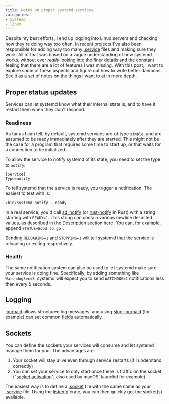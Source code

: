 ```yaml
---
title: Notes on proper systemd services
categories:
- systemd
- linux
---
```

Despite my best efforts,
I end up logging into Linux servers and checking how they're doing
way too often.
In recent projects
I've also been responsible for adding way too many [.service] files
and making sure they work.
All of that was based on a vague understanding of how systemd works,
without ever _really_ looking into the finer details
and the constant feeling that there are a lot of features I was missing.
With this post,
I want to explore some of these aspects
and figure out how to write better daemons.
See it as a set of notes
on the things I want to at in more depth.

[.service]: https://www.freedesktop.org/software/systemd/man/systemd.service.html

## Proper status updates

Services can let systemd know what their internal state is,
and to have it restart them when they don't respond.

### Readiness

As far as I can tell,
by default, systemd services are of type `simple`,
and are assumed to be ready immediately after they are started.
This might not be the case for a program that requires some time to start up,
or that waits for a connection to be initialized.

To allow the service to notify systemd of its state,
you need to set the type to `notify`:

```
[Service]
Type=notify
```

To tell systemd that the service is ready, you trigger a notification.
The easiest to test with is:

```
/bin/systemd-notify --ready
```

In a real service,
you'd call [sd_notify] (or [rust-notify] in Rust)
with a string starting with `READY=1`.
This string can contain various newline delimited values,
as described in the Description section [here][sd_notify].
You can, for example, append `STATUS=Good to go!`.

Sending `RELOADING=1` and `STOPPING=1`
will tell systemd that the service is reloading or exiting respectively.

[systemd-notify]: https://www.freedesktop.org/software/systemd/man/systemd-notify.html
[sd_notify]: https://www.freedesktop.org/software/systemd/man/sd_notify.html
[rust-notify]: https://docs.rs/systemd/0.4.0/systemd/daemon/fn.notify.html

### Health

The same notification system can also be used to
let systemd make sure your service is doing fine.
Specifically, by adding something like `WatchdogSec=5`,
systemd will expect you to send `WATCHDOG=1` notifications
less then every 5 seconds.

[watchdogs]: http://0pointer.de/blog/projects/watchdog.html

## Logging

[journald] allows structured log messages,
and using [slog-journald] (for example)
can set common [fields][journal-fields] automatically.

[journald]: https://www.freedesktop.org/software/systemd/man/systemd-journald.service.html
[journal-fields]: https://www.freedesktop.org/software/systemd/man/systemd.journal-fields.html
[slog-journald]: https://github.com/slog-rs/journald

## Sockets

You can define the sockets your services will consume
and let systemd manage them for you.
The advantages are:

1. Your socket will stay alive even through service restarts
   (if I understand correctly)
2. You can set your service to only start once there is traffic on the socket
   ("[socket activation]", also used by macOS' launchd for example)

The easiest way is to define a [.socket] file
with the same name as your [.service] file.
Using the [listenfd] crate,
you can then quickly get the socket(s) available.

[.socket]: https://www.freedesktop.org/software/systemd/man/systemd.socket.html
[socket activation]: http://0pointer.de/blog/projects/socket-activation.html
[listenfd]: https://crates.io/crates/listenfd
